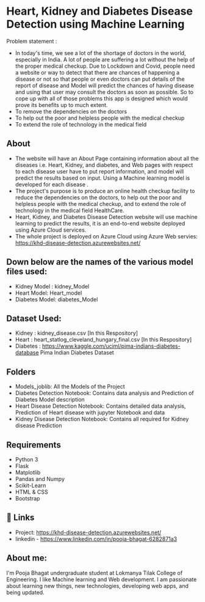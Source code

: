 
# Heart, Kidney and Diabetes Disease Detection using Machine Learning

Problem statement : 
- In today's time, we see a lot of the shortage of doctors in the world, especially in India. A lot of people are suffering a lot without the help of the proper medical checkup. Due to Lockdown and Covid, people need a website or way to detect that there are chances of happening a disease or not so that people or even doctors can put details of the report of disease and Model will predict the chances of having disease and using that user may consult the doctors as soon as possible. So to cope up with all of those problems this app is designed which would prove its benefits up to much extent.
- To remove the dependencies on the doctors 
- To help out the poor and helpless people with the medical checkup 
- To extend the role of technology in the medical field


## About
- The website will have an About Page containing information about all the diseases i.e. Heart, Kidney, and diabetes, and Web pages with respect to each disease user have to put report information, and model will predict the results based on input. Using a Machine learning model is developed for each disease . 
- The project's purpose is to produce an online health checkup facility to reduce the dependencies on the doctors, to help out the poor and helpless people with the medical checkup, and to extend the role of technology in the medical field HealthCare. 
- Heart, Kidney, and Diabetes Disease Detection website will use machine learning to predict the results, it is an end-to-end website deployed using Azure Cloud services.
- The whole project is deployed on Azure Cloud using Azure Web servies: https://khd-disease-detection.azurewebsites.net/

## Down below are the names of the various model files used:
- Kidney Model : kidney_Model
- Heart Model: Heart_model
- Diabetes Model: diabetes_Model

## Dataset Used:
- Kidney : kidney_disease.csv [In this Respository]
- Heart : heart_statlog_cleveland_hungary_final.csv [In this Respository]
- Diabetes : https://www.kaggle.com/uciml/pima-indians-diabetes-database Pima Indian Diabetes Dataset

## Folders
- Models_joblib: All the Models of the Project
- Diabetes Detection Notebook: Contains data analysis and Prediction of Diabetes Model description
- Heart Disease Detection Notebook: Contains detailed data analysis, Prediction of Heart disease with jupyter Notebook and data
- Kidney Disease Detection Notebook: Contains all required for Kidney disease Prediction

## Requirements
- Python 3
- Flask
- Matplotlib
- Pandas and Numpy
- Scikit-Learn
- HTML & CSS
- Bootstrap

## 🔗 Links
- Project: https://khd-disease-detection.azurewebsites.net/
- linkedin - https://www.linkedin.com/in/pooja-bhagat-6282871a3

## About me:
I'm Pooja Bhagat undergraduate student at Lokmanya Tilak College of Engineering. I like Machine learning and Web development. I am passionate about learning new things, new technologies, developing web apps, and being updated.
